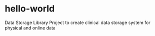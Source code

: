 # hello-world
Data Storage Library 
Project to create clinical data storage system for physical and online data

